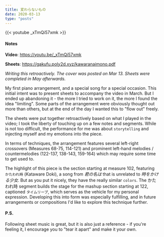 ```yaml
---
title: 変わらないもの
date: 2020-03-13
type: "posts"
---
```


{{< youtube _xTmQi57xmk >}}


#### Notes

**Video**: https://youtu.be/_xTmQi57xmk

**Sheets**: https://gakufu.poly2d.xyz/kawaranaimono.pdf

_Writing this retroactively. The cover was posted on Mar 13. Sheets were completed in May afterwards._

My first piano arrangement, and a special song for a special occasion. This initial intent was to present sheets to accompany the video in March. But I ended up abandoning it - the more I tried to work on it, the more I found the idea "limiting". Some parts of the arrangement were obviously thought out more than others, but at the end of the day I wanted this to "flow out" freely.

The sheets were put together retroactively based on what I played in the video; I took the liberty of touching up on a few notes and segments. While is not too difficult, the performance for me was about `storytelling` and injecting myself and my emotions into the piece.

In terms of techniques, the arrangement features several left-right crossovers (Measures 68-75, 114-121) and prominent left-hand melodies / countermelodies (122-137, 138-143, 159-164) which may require some time to get used to.

The highlight of this piece is the section starting at measure 102, featuring `かたわれ時` (Kataware Doki), a song from *君の名は* that is unrelated to *時をかける少女*. But as you put it nicely, they have the really similar `colors`. The かたわれ時 segment builds the stage for the mashup section starting at 122, captioned `タイムリープ`, which serves as the vehicle for my personal expression. Developing this into form was especially fulfilling, and in future arrangements or compositions I'd like to explore this technique further.

#### P.S.

Following sheet music is great, but it is also just a reference - if you're feeling it, I encourage you to "tear it apart" and make it your own.

